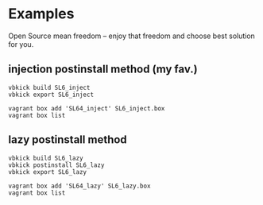 # Examples

Open Source mean freedom – enjoy that freedom and choose best solution for you.


## injection postinstall method (my fav.)
```
vbkick build SL6_inject
vbkick export SL6_inject

vagrant box add 'SL64_inject' SL6_inject.box
vagrant box list
```

## lazy postinstall method
```
vbkick build SL6_lazy
vbkick postinstall SL6_lazy
vbkick export SL6_lazy

vagrant box add 'SL64_lazy' SL6_lazy.box
vagrant box list
```
